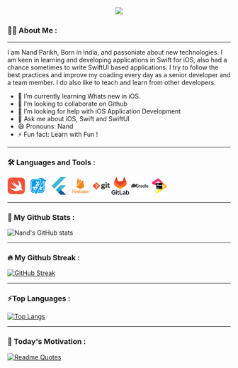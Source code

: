 <div id="header" align="center">
  <img src="https://media.giphy.com/media/RN8FdaB6T1bkkI5n4I/giphy.gif" width="100"/>
</div>

### :man_technologist: About Me :
------

I am Nand Parikh, Born in India, and passoniate about new technologies. I am keen in learning and developing applications in Swift for iOS, also had a chance sometimes to write SwiftUI based applications. I try to follow the best practices and improve my coading every day as a senior developer and a team member. I do also like to teach and learn from other developers.


- 🌱 I’m currently learning Whats new in iOS.
- 👯 I’m looking to collaborate on Github
- 🤔 I’m looking for help with iOS Application Development
- 💬 Ask me about iOS, Swift and SwiftUI
- 😄 Pronouns: Nand
- ⚡ Fun fact: Learn with Fun !

------
### :hammer_and_wrench: Languages and Tools :

<div>
  <img src="https://github.com/devicons/devicon/blob/master/icons/swift/swift-original.svg" title="Swift" alt="Swift" width="40" height="40"/>&nbsp;
  <img src="https://github.com/devicons/devicon/blob/master/icons/xcode/xcode-plain.svg" title="Xcode" alt="Xcode" width="40" height="40"/>&nbsp;
  <img src="https://github.com/devicons/devicon/blob/master/icons/flutter/flutter-original.svg" title="Flutter" alt="Flutter" width="40" height="40"/>&nbsp;
  <img src="https://github.com/devicons/devicon/blob/master/icons/firebase/firebase-plain-wordmark.svg" title="Firebase" alt="Firebase" width="40" height="40"/>&nbsp;
  <img src="https://github.com/devicons/devicon/blob/master/icons/git/git-original-wordmark.svg" title="Git" **alt="Git" width="40" height="40"/>
  <img src="https://github.com/devicons/devicon/blob/master/icons/gitlab/gitlab-original-wordmark.svg" title="Git" **alt="Git" width="40" height="40"/>
  <img src="https://github.com/devicons/devicon/blob/master/icons/gradle/gradle-plain-wordmark.svg" title="Git" **alt="Git" width="40" height="40"/>
  <img src="https://github.com/devicons/devicon/blob/master/icons/jetbrains/jetbrains-original.svg" title="Git" **alt="Git" width="40" height="40"/>
</div>

------
### 🧮 My Github Stats :
![Nand's GitHub stats](https://github-readme-stats.vercel.app/api?username=NandParikh&theme=dark&show_icons=true)

------
### 🔥 My Github Streak :
[![GitHub Streak](http://github-readme-streak-stats.herokuapp.com?user=NandParikh&theme=dark)](https://git.io/streak-stats)

------
### ⚡Top Languages :
[![Top Langs](https://github-readme-stats.vercel.app/api/top-langs/?username=NandParikh&layout=compact&theme=vision-friendly-dark)](https://github.com/NandParikh/github-readme-stats)

------
### 🥇 Today's Motivation :
[![Readme Quotes](https://quotes-github-readme.vercel.app/api?type=horizontal&theme=catppuccin_mocha)](https://github.com/piyushsuthar/github-readme-quotes)
